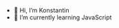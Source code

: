 - 👋 Hi, I’m Konstantin
- 🌱 I’m currently learning JavaScript


<!---
KonstantinKaramanov/KonstantinKaramanov is a ✨ special ✨ repository because its `README.md` (this file) appears on your GitHub profile.
You can click the Preview link to take a look at your changes.
--->

